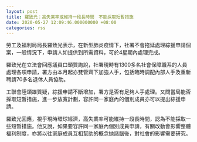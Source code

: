 ```yaml
---
layout: post
title: 羅致光：高失業率或維持一段長時間　不能採取短暫措施
date: 2020-05-27 12:09:46.000000000 +08:00
categories: rss
---
```


勞工及福利局局長羅致光表示，在新型肺炎疫情下，社署不會拖延處理綜援申請個案，一般情況下，申請人如提供到所需資料，可於4星期內處理完成。

羅致光在立法會回應議員口頭質詢說，社署現時有1300多名社會保障職系的人員處理各項申請，署方由本月起亦雙管齊下加強人手，包括臨時調配內部人手及重新聘請70多名退休人員協助。

工聯會陸頌雄質疑，綜援申請不斷增加，署方是否有足夠人手處理。又問當局能否採取短暫措施，進一步放寬計劃，容許同一家庭內的個別成員亦可以提出綜援申請。

羅致光回應，視乎現時環球經濟，高失業率可能維持一段長時間，認為不能採取一些短暫措施。他又說，如果要容許同一家庭內個別成員申請，有關改動會影響整體福利制度，亦將以往家庭成員互相幫助的概念抛諸腦後，對社會的影響需要研究。
